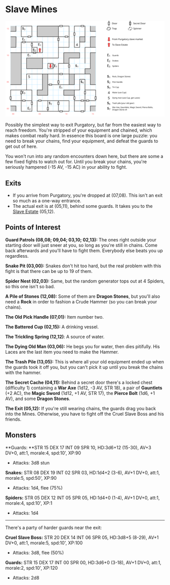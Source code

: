 # Slave Mines

![map](slave-mines.svg)

Possibly the simplest way to exit Purgatory, but far from the easiest way to reach freedom. You're stripped of your equipment and chained, which makes combat really hard. In essence this board is one large puzzle: you need to break your chains, find your equipment, and defeat the guards to get out of here.

You won't run into any random encounters down here, but there are some a few fixed fights to watch out for. Until you break your chains, you're seriously hampered (-15 AV, -15 AC) in your ability to fight.

## Exits

- If you arrive from Purgatory, you're dropped at (07,08). This isn't an exit so much as a one-way entrance.
- The actual exit is at (05,11), behind some guards. It takes you to the [Slave Estate](slave-estate.md) (05,12).

## Points of Interest

**Guard Patrols (08,08; 09,04; 03,10; 02,13):** The ones right outside your starting door will just sneer at you, so long as you're still in chains. Come back afterwards and you'll have to fight them. Everybody else beats you up regardless.

**Snake Pit (03,00):** Snakes don't hit too hard, but the real problem with this fight is that there can be up to 19 of them.

**Spider Nest (02,03):** Same, but the random generator tops out at 4 Spiders, so this one isn't so bad.

**A Pile of Stones (12,08):** Some of them are **Dragon Stones**, but you'll also need a **Rock** in order to fashion a Crude Hammer (so you can break your chains).

**The Old Pick Handle (07,01):** Item number two.

**The Battered Cup (02,15):** A drinking vessel.

**The Trickling Spring (12,12)**: A source of water.

**The Dying Old Man (03,06):** He begs you for water, then dies pitifully. His Laces are the last item you need to make the Hammer.

**The Trash Pile (13,05):** This is where all your old equipment ended up when the guards took it off you, but you can't pick it up until you break the chains with the hammer.

**The Secret Cache (04,11):** Behind a secret door there's a locked chest (difficulty 1) containing a **War Axe** (1d12, -3 AV, STR 18), a pair of **Gauntlets** (+2 AC), the **Magic Sword** (1d12, +1 AV, STR 17), the **Pierce Bolt** (1d6, +1 AV), and some **Dragon Stones**.

**The Exit (05,12):** If you're still wearing chains, the guards drag you back into the Mines. Otherwise, you have to fight off the Cruel Slave Boss and his friends.

## Monsters

**Guards: **STR 15 DEX 17 INT 09 SPR 10, HD:3d6+12 (15-30), AV+3 DV+0, att:1, morale:4, spd:10', XP:90

- Attacks: 3d8 stun

**Snakes:** STR 08 DEX 19 INT 02 SPR 03, HD:1d4+2 (3-6), AV+1 DV+0, att:1, morale:5, spd:50', XP:90

- Attacks: 1d4, flee (75%)

**Spiders:** STR 05 DEX 12 INT 05 SPR 05, HD:1d4+0 (1-4), AV+1 DV+0, att:1, morale:4, spd:10', XP:1

- Attacks: 1d4

------

There's a party of harder guards near the exit:

**Cruel Slave Boss:** STR 20 DEX 14 INT 06 SPR 05, HD:3d8+5 (8-29), AV+1 DV+0, att:1, morale:5, spd:10', XP:100

- Attacks: 3d8, flee (50%)

**Guards:** STR 15 DEX 17 INT 00 SPR 00, HD:3d6+0 (3-18), AV+1 DV+0, att:1, morale:2, spd:10', XP:120

- Attacks: 2d8